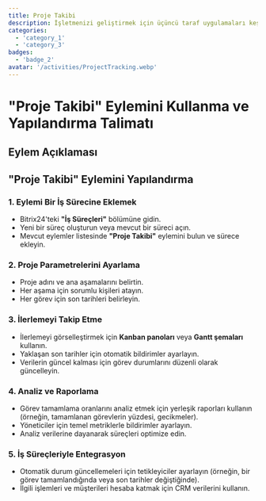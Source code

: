 ```yaml
---
title: Proje Takibi
description: İşletmenizi geliştirmek için üçüncü taraf uygulamaları keşfedin ve entegre edin.
categories: 
  - 'category_1'
  - 'category_3'
badges: 
  - 'badge_2'
avatar: '/activities/ProjectTracking.webp'
---
```

# "Proje Takibi" Eylemini Kullanma ve Yapılandırma Talimatı

## Eylem Açıklaması

## **"Proje Takibi" Eylemini Yapılandırma**

### 1. Eylemi Bir İş Sürecine Eklemek
- Bitrix24'teki **"İş Süreçleri"** bölümüne gidin.
- Yeni bir süreç oluşturun veya mevcut bir süreci açın.
- Mevcut eylemler listesinde **"Proje Takibi"** eylemini bulun ve sürece ekleyin.

### 2. Proje Parametrelerini Ayarlama
- Proje adını ve ana aşamalarını belirtin.
- Her aşama için sorumlu kişileri atayın.
- Her görev için son tarihleri belirleyin.

### 3. İlerlemeyi Takip Etme
- İlerlemeyi görselleştirmek için **Kanban panoları** veya **Gantt şemaları** kullanın.
- Yaklaşan son tarihler için otomatik bildirimler ayarlayın.
- Verilerin güncel kalması için görev durumlarını düzenli olarak güncelleyin.

### 4. Analiz ve Raporlama
- Görev tamamlama oranlarını analiz etmek için yerleşik raporları kullanın (örneğin, tamamlanan görevlerin yüzdesi, gecikmeler).
- Yöneticiler için temel metriklerle bildirimler ayarlayın.
- Analiz verilerine dayanarak süreçleri optimize edin.

### 5. İş Süreçleriyle Entegrasyon
- Otomatik durum güncellemeleri için tetikleyiciler ayarlayın (örneğin, bir görev tamamlandığında veya son tarihler değiştiğinde).
- İlgili işlemleri ve müşterileri hesaba katmak için CRM verilerini kullanın.